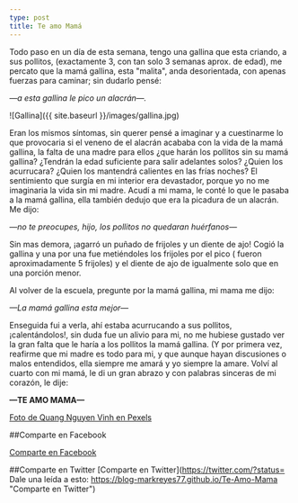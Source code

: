 ```yaml
---
type: post
title: Te amo Mamá
---
```


Todo paso en un día de esta semana, tengo una gallina que esta criando, a sus pollitos, (exactamente 3, con tan solo 3 semanas aprox. de edad), me percato que la mamá gallina, esta "malita", anda desorientada, con apenas fuerzas para caminar; sin dudarlo pensé:

*—a esta gallina le pico un alacrán—.*

![Gallina]({{ site.baseurl }}/images/gallina.jpg)


Eran los mismos síntomas, sin querer pensé a imaginar y a cuestinarme lo que provocaria si el veneno de el alacrán acababa con la vida de la mamá gallina, la falta de una madre para ellos ¿que harán los pollitos sin su mamá gallina? ¿Tendrán la edad suficiente para salir adelantes solos? ¿Quien los acurrucara? ¿Quien los mantendrá calientes en las frías noches?
El sentimiento que surgía en mi interior era devastador, porque yo no me imaginaria la vida sin mi madre.
Acudí a mi mama, le conté lo que le pasaba a la mamá gallina, ella también dedujo que era la picadura de un alacrán.
Me dijo:

*—no te preocupes, hijo, los pollitos no quedaran huérfanos—*

Sin mas demora, ¡agarró un puñado de frijoles y un diente de ajo! Cogió la gallina y una por una fue metiéndoles los frijoles por el pico ( fueron aproximadamente 5 frijoles) y el diente de ajo de igualmente solo que en una porción menor.

Al volver de la escuela, pregunte por la mamá gallina, mi mama me dijo:

*—La mamá gallina esta mejor—*

Enseguida fui a verla, ahí estaba acurrucando a sus pollitos, ¡calentándolos!, sin duda fue un alivio para mi, no me hubiese gustado ver la gran falta que le haría a los pollitos la mamá gallina. (Y por primera vez, reafirme que mi madre es todo para mi, y que aunque hayan discusiones o malos entendidos, ella siempre me amará y yo siempre la amare.
Volví al cuarto con mi mamá, le di un gran abrazo y con palabras sinceras de mi corazón, le dije:

**—TE AMO MAMA—**


[Foto de Quang Nguyen Vinh en Pexels](https://www.pexels.com/es-es/foto/gallina-marron-y-negra-con-pio-de-pollito-al-aire-libre-2134246/ "Foto de Quang Nguyen Vinh en Pexels")

##Comparte en Facebook

[Comparte en Facebook](https://www.facebook.com/sharer/sharer.php?u=https://blog-markreyes77.github.io/Te-Amo-Mama "Comparte en Facebook 2")

##Comparte en Twitter 
[Comparte en Twitter](https://twitter.com/?status= Dale una leída a esto: https://blog-markreyes77.github.io/Te-Amo-Mama "Comparte en Twitter")
